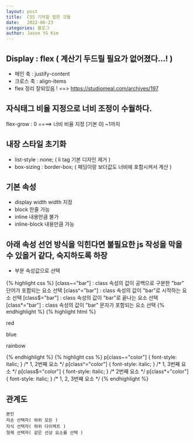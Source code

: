 ```yaml
---
layout: post
title:  CSS 기억할 법한 것들
date:   2022-06-23
categories: 블로그
author: Jason YG Kim
---
```


## Display : flex ( 계산기 두드릴 필요가 없어졌다...! )
- 메인 축 : justify-content
- 크로스 축 : align-items
- flex 정리 잘되있음 ! ==> https://studiomeal.com/archives/197

## 자식태그 비율 지정으로 너비 조정이 수월하다.
flex-grow : 0 ====> 너비 비율 지정 [기본 0] ~1까지

## 내장 스타일 초기화
- list-style : none; ( li tag 기본 디자인 제거 )
- box-sizing : border-box; ( 패딩이랑 보더값도 너비에 포함시켜서 계산 )

## 기본 속성
- display width width 지정
- block 한줄 가능
- inline 내용만큼 불가
- inline-block 내용만큼 가능

## 아래 속성 선언 방식을 익힌다면 불필요한 js 작성을 막을 수 있을거 같다, 숙지하도록 하장
- 부분 속성값으로 선택

{% highlight css %}
[class~="bar"] : class 속성의 값이 공백으로 구분한 "bar" 단어가 포함되는 요소 선택
[class^="bar"] : class 속성의 값이 "bar"로 시작하는 요소 선택
[class$="bar"] : class 속성의 값이 "bar"로 끝나는 요소 선택
[class*="bar"] : class 속성의 값이 "bar" 문자가 포함되는 요소 선택
{% endhighlight %}
{% highlight html %}
<p class="color hot">red</p>
<p class="cool color">blue</p>
<p class="colorful nature">rainbow</p>
{% endhighlight %}
{% highlight css %}
p[class~="color"] { font-style: italic; } /* 1, 2번째 요소 */
p[class^="color"] { font-style: italic; } /* 1, 3번째 요소 */
p[class$="color"] { font-style: italic; } /* 2번째 요소 */
p[class*="color"] { font-style: italic; } /* 1, 2, 3번째 요소 */
{% endhighlight %}


## 관계도
```
본인
자손 선택자( 하위 모든 )
자식 선택자( 하위 다이렉트 )
형제 선택자( 같은 선상 요소를 선택 )
```
